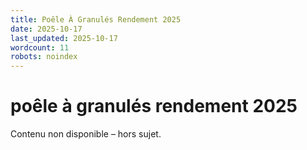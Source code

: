 ```yaml
---
title: Poêle À Granulés Rendement 2025
date: 2025-10-17
last_updated: 2025-10-17
wordcount: 11
robots: noindex
---
```


# poêle à granulés rendement 2025

Contenu non disponible – hors sujet.